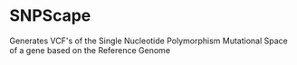 # SNPScape
Generates VCF's of the Single Nucleotide Polymorphism Mutational Space of a gene based on the Reference Genome
